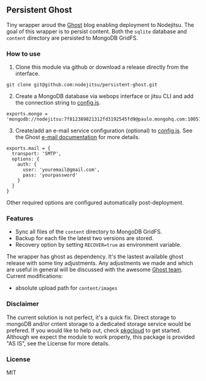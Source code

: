 ## Persistent Ghost

Tiny wrapper aroud the [Ghost] blog enabling deployment to Nodejitsu. The goal
of this wrapper is to persist content. Both the `sqlite` database and `content`
directory are persisted to MongoDB GridFS.

### How to use

1. Clone this module via github or download a release directly from the interface.
```
git clone git@github.com:nodejitsu/persistent-ghost.git
```
2. Create a MongoDB database via webops interface or jitsu CLI and add the
   connection string to [config.js].
```
exports.mongo = 'mongodb://nodejitsu:7f812389821312fd3192545fd9@paulo.mongohq.com:10051/nodejitsudb12938192';
```
3. Create/add an e-mail service configuration (optional) to [config.js]. See the
   Ghost [e-mail documentation][docs] for more details.
```
exports.mail = {
  transport: 'SMTP',
  options: {
    auth: {
      user: 'youremail@gmail.com',
      pass: 'yourpassword'
    }
  }
}
```

Other required options are configured automatically post-deployment.

### Features
- Sync all files of the `content` directory to MongoDB GridFS.
- Backup for each file the latest two versions are stored.
- Recovery option by setting `RECOVER=true` as environment variable.

The wrapper has ghost as dependency. It's the lastest available ghost release
with some tiny adjustments. Any adjustments we made and which are useful in general
will be discussed with the awesome [Ghost team][about]. Current modifications:
- absolute upload path for `content/images`

### Disclaimer
The current solution is not perfect, it's a quick fix. Direct storage to mongoDB
and/or cntent storage to a dedicated storage service would be prefered. If you
would like to help out, check [pkgcloud] to get started. Although we expect the
module to work properly, this package is provided "AS IS", see the License for
more details.

### License

MIT

[pkgcloud]: https://github.com/nodejitsu/pkgcloud
[Ghost]: https://ghost.org/
[docs]: http://docs.ghost.org/mail/
[config.js]: #TODO
[about]: https://ghost.org/about/

